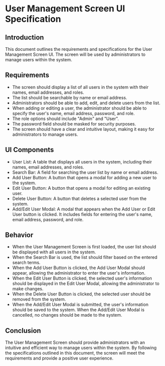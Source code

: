 #  User Management Screen UI Specification

## Introduction
This document outlines the requirements and specifications for the User Management Screen UI. The screen will be used by administrators to manage users within the system.

## Requirements
- The screen should display a list of all users in the system with their names, email addresses, and roles.
- The list should be searchable by name or email address.
- Administrators should be able to add, edit, and delete users from the list.
- When adding or editing a user, the administrator should be able to specify the user's name, email address, password, and role.
- The role options should include "Admin" and "User".
- The password field should be masked for security purposes.
- The screen should have a clear and intuitive layout, making it easy for administrators to manage users.

## UI Components
- User List: A table that displays all users in the system, including their names, email addresses, and roles.
- Search Bar: A field for searching the user list by name or email address.
- Add User Button: A button that opens a modal for adding a new user to the system.
- Edit User Button: A button that opens a modal for editing an existing user.
- Delete User Button: A button that deletes a selected user from the system.
- Add/Edit User Modal: A modal that appears when the Add User or Edit User button is clicked. It includes fields for entering the user's name, email address, password, and role.

## Behavior
- When the User Management Screen is first loaded, the user list should be displayed with all users in the system.
- When the Search Bar is used, the list should filter based on the entered search terms.
- When the Add User Button is clicked, the Add User Modal should appear, allowing the administrator to enter the user's information.
- When the Edit User Button is clicked, the selected user's information should be displayed in the Edit User Modal, allowing the administrator to make changes.
- When the Delete User Button is clicked, the selected user should be removed from the system.
- When the Add/Edit User Modal is submitted, the user's information should be saved to the system.
When the Add/Edit User Modal is cancelled, no changes should be made to the system.

## Conclusion
The User Management Screen should provide administrators with an intuitive and efficient way to manage users within the system. By following the specifications outlined in this document, the screen will meet the requirements and provide a positive user experience.
